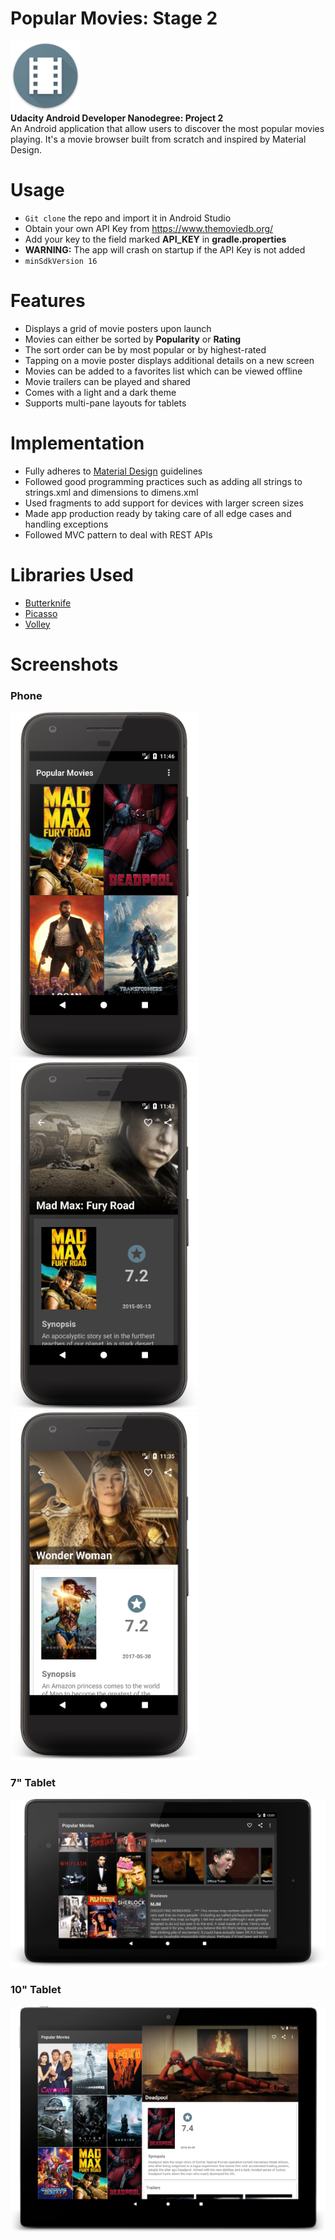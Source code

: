# Popular Movies: Stage 2
![Popular Movies](https://github.com/ashwinpilgaonkar/PopularMovies/blob/master/Screenshots/popmovies_icon.jpg)  
**Udacity Android Developer Nanodegree: Project 2**  
An Android application that allow users to discover the most popular movies playing. It's a movie browser built from scratch and inspired by Material Design.

# Usage
* `Git clone` the repo and import it in Android Studio
* Obtain your own API Key from https://www.themoviedb.org/
* Add your key to the field marked **API_KEY** in **gradle.properties**
* **WARNING:** The app will crash on startup if the API Key is not added
* `minSdkVersion 16`

# Features
* Displays a grid of movie posters upon launch
* Movies can either be sorted by **Popularity** or **Rating**
* The sort order can be by most popular or by highest-rated
* Tapping on a movie poster displays additional details on a new screen
* Movies can be added to a favorites list which can be viewed offline
* Movie trailers can be played and shared
* Comes with a light and a dark theme
* Supports multi-pane layouts for tablets

# Implementation
* Fully adheres to [Material Design](https://material.io/guidelines/) guidelines
* Followed good programming practices such as adding all strings to strings.xml and dimensions to dimens.xml 
* Used fragments to add support for devices with larger screen sizes
* Made app production ready by taking care of all edge cases and handling exceptions
* Followed MVC pattern to deal with REST APIs

# Libraries Used
* [Butterknife](https://github.com/JakeWharton/butterknife)
* [Picasso](https://github.com/square/picasso)
* [Volley](https://github.com/google/volley)

# Screenshots
### Phone
![PhoneUI MainPage](https://github.com/ashwinpilgaonkar/PopularMovies/blob/master/Screenshots/phone-main-portrait.jpg)  
![PhoneUI DetailPage Black](https://github.com/ashwinpilgaonkar/PopularMovies/blob/master/Screenshots/phone-detail-portrait-black.jpg)
![PhoneUI DetailPage White](https://github.com/ashwinpilgaonkar/PopularMovies/blob/master/Screenshots/phone-detail-portrait-white.jpg)

### 7" Tablet
![7"TabletUI DetailPage Landscape](https://github.com/ashwinpilgaonkar/PopularMovies/blob/master/Screenshots/tab7-land.jpg)

### 10" Tablet
![10"TabletUI MainPage Landscape](https://github.com/ashwinpilgaonkar/PopularMovies/blob/master/Screenshots/tab10-land.jpg)
